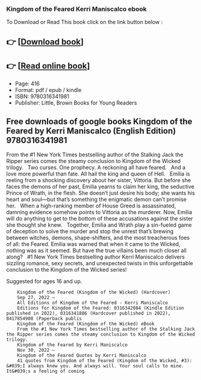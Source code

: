 ### Kingdom of the Feared Kerri Maniscalco ebook

To Download or Read This book click on the link button below :

## 👉  [**[Download book](http://get-pdfs.com/download.php?group=book&from=github.com&id=683589&lnk=1063 "Download book")**]

## 👉  [**[Read online book](http://get-pdfs.com/download.php?group=book&from=github.com&id=683589&lnk=1063 "Read online book")**]


* Page: 416
* Format: pdf / epub / kindle
* ISBN: 9780316341981
* Publisher: Little, Brown Books for Young Readers



## Free downloads of google books Kingdom of the Feared by Kerri Maniscalco (English Edition) 9780316341981



From the #1 New York Times bestselling author of the Stalking Jack the Ripper series comes the steamy conclusion to Kingdom of the Wicked trilogy.
  
Two curses.
One prophecy.
A reckoning all have feared.
  
And a love more powerful than fate. All hail the king and queen of Hell.
  
 Emilia is reeling from a shocking discovery about her sister, Vittoria. But before she faces the demons of her past, Emilia yearns to claim her king, the seductive Prince of Wrath, in the flesh. She doesn’t just desire his body; she wants his heart and soul—but that’s something the enigmatic demon can’t promise her.
  
 When a high-ranking member of House Greed is assassinated, damning evidence somehow points to Vittoria as the murderer. Now, Emilia will do anything to get to the bottom of these accusations against the sister she thought she knew.
  
 Together, Emilia and Wrath play a sin-fueled game of deception to solve the murder and stop the unrest that’s brewing between witches, demons, shape-shifters, and the most treacherous foes of all: the Feared. Emilia was warned that when it came to the Wicked, nothing was as it seemed. But have the true villains been much closer all along?
  
 #1 New York Times bestselling author Kerri Maniscalco delivers sizzling romance, sexy secrets, and unexpected twists in this unforgettable conclusion to the Kingdom of the Wicked series!

 Suggested for ages 16 and up. 
  


        Kingdom of the Feared (Kingdom of the Wicked) (Hardcover)
        Sep 27, 2022 —
        All Editions of Kingdom of the Feared - Kerri Maniscalco
        Editions for Kingdom of the Feared: 0316342084 (Kindle Edition published in 2022), 0316341886 (Hardcover published in 2022), 8417854908 (Paperback publis
        Kingdom of the Feared (Kingdom of the Wicked) eBook
        From the #1 New York Times bestselling author of the Stalking Jack the Ripper series comes the steamy conclusion to Kingdom of the Wicked trilogy.
        Kingdom of the Feared by Kerri Maniscalco
        Nov 30, 2022 —
        Kingdom of the Feared Quotes by Kerri Maniscalco
        41 quotes from Kingdom of the Feared (Kingdom of the Wicked, #3): &#039;I always knew you. And always will. Your soul calls to mine. It&#039;s a feeling of coming
    




